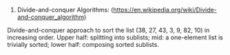 
1. Divide-and-conquer Algorithms: (https://en.wikipedia.org/wiki/Divide-and-conquer_algorithm)

Divide-and-conquer approach to sort the list (38, 27, 43, 3, 9, 82, 10) in increasing order. Upper half: splitting into sublists; mid: a one-element list is trivially sorted; lower half: composing sorted sublists.


